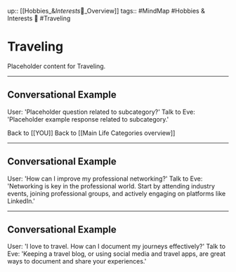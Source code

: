 up:: [[Hobbies_&_Interests_🦄_Overview]]
tags:: #MindMap #Hobbies & Interests 🦄 #Traveling

# Traveling

Placeholder content for Traveling.

---
## Conversational Example
User: 'Placeholder question related to subcategory?'
Talk to Eve: 'Placeholder example response related to subcategory.'

Back to [[YOU]]
Back to [[Main Life Categories overview]]

---
## Conversational Example
User: 'How can I improve my professional networking?'
Talk to Eve: 'Networking is key in the professional world. Start by attending industry events, joining professional groups, and actively engaging on platforms like LinkedIn.'

---
## Conversational Example
User: 'I love to travel. How can I document my journeys effectively?'
Talk to Eve: 'Keeping a travel blog, or using social media and travel apps, are great ways to document and share your experiences.'
